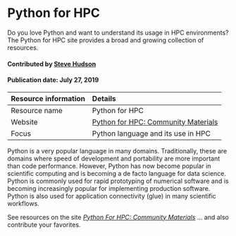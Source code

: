 # Python for HPC

Do you love Python and want to understand its usage in HPC environments? The Python for HPC site provides a broad and growing collection of resources.

#### Contributed by [Steve Hudson](https://github.com/shuds13)

#### Publication date: July 27, 2019

Resource information | Details 
:--- | :--- 
Resource name  | Python for HPC
Website  | [Python for HPC: Community Materials](https://betterscientificsoftware.github.io/python-for-hpc/)
Focus | Python language and its use in HPC

Python is a very popular language in many domains. Traditionally, these are domains where speed of development and portability are more important than code performance. However, Python has now become popular in scientific computing and is becoming a de facto language for data science. Python is commonly used for rapid prototyping of numerical software and is becoming increasingly popular for implementing production software. Python is also used for application connectivity (glue) in many scientific workflows. 

See resources on the site *[Python For HPC: Community Materials](https://betterscientificsoftware.github.io/python-for-hpc/)* ... and also contribute your favorites.

<!---
Publish: yes
Categories: Development 
Topics: Programming languages
Level: 2
Prerequisites: none
Aggregate: none
--->
